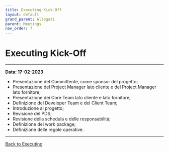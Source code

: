 ```yaml
---
title: Executing Kick-Off
layout: default
grand_parent: Allegati
parent: Meetings
nav_order: 7
---
```


# Executing Kick-Off

---

**Data: 17-02-2023**

- Presentazione del Committente, come sponsor del progetto;
- Presentazione del Project Manager lato cliente e del Project Manager lato fornitore;
- Presentazione dei Core Team lato cliente e lato fornitore;
- Definizione del Developer Team e del Client Team;
- Introduzione al progetto;
- Revisione del PDS;
- Revisione della schedula e delle responsabilità;
- Definizione dei work package;
- Definizione delle regole operative.

---

[Back to Executing](/pm/3-executing#executing-kick-off)